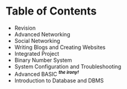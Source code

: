 # Table of Contents

- Revision
- Advanced Networking
- Social Networking
- Writing Blogs and Creating Websites
- Integrated Project
- Binary Number System
- System Configuration and Troubleshooting
- Advanced BASIC <sup>***the irony!***</sup>
- Introduction to Database and DBMS